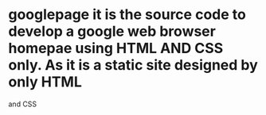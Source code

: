 # googlepage it is the source code to develop a google web browser homepae using HTML AND CSS only. As it is a static site designed by only HTML 
and CSS
